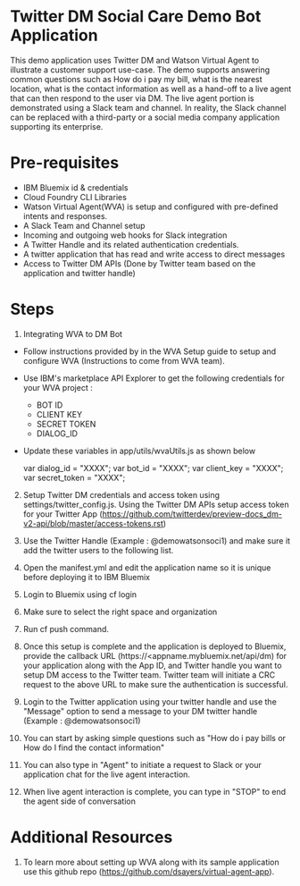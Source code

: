 # Twitter DM Social Care Demo Bot Application

This demo application uses Twitter DM and Watson Virtual Agent to illustrate a customer support use-case.  The demo supports answering common questions such as How do i pay my bill, what is the nearest location, what is the contact information as well as a hand-off to a live agent that can then respond to the user via DM. The live agent portion is demonstrated using a Slack team and channel. In reality, the Slack channel can be replaced with a third-party or a social media company application supporting its enterprise.

# Pre-requisites

* IBM Bluemix id & credentials 
* Cloud Foundry CLI Libraries 
* Watson Virtual Agent(WVA) is setup and configured with pre-defined intents and responses.
* A Slack Team and Channel setup
* Incoming and outgoing web hooks for Slack integration
* A Twitter Handle and its related authentication credentials.  
* A twitter application that has read and write access to direct messages
* Access to Twitter DM APIs (Done by Twitter team based on the application and twitter handle)

# Steps

1. Integrating WVA to DM Bot

* Follow instructions provided by in the WVA Setup guide to setup and configure WVA (Instructions to come from WVA team).
* Use IBM's marketplace API Explorer to get the following credentials for your WVA project :
    - BOT ID
    - CLIENT KEY
    - SECRET TOKEN
    - DIALOG_ID
* Update these variables in app/utils/wvaUtils.js as shown below

  var dialog_id = "XXXX";
  var bot_id = "XXXX";
  var client_key = "XXXX";
  var secret_token = "XXXX";

2. Setup Twitter DM credentials and access token using settings/twitter_config.js. Using the Twitter DM APIs setup access token for your Twitter App (https://github.com/twitterdev/preview-docs_dm-v2-api/blob/master/access-tokens.rst)

3. Use the Twitter Handle (Example : @demowatsonsoci1) and make sure it add the twitter users to the following list.

4. Open the manifest.yml and edit the application name so it is unique before deploying it to IBM Bluemix

5. Login to Bluemix using cf login <Your Bluemix ID>

6. Make sure to select the right space and organization

7. Run cf push command.

8. Once this setup is complete and the application is deployed to Bluemix, provide the callback URL (https://<appname.mybluemix.net/api/dm) for your application along with the App ID, and Twitter handle you want to setup DM access to the Twitter team. Twitter team will initiate a CRC request to the above URL to make sure
    the authentication is successful.

9. Login to the Twitter application using your twitter handle and use the "Message" option to send a message to your DM twitter handle (Example : @demowatsonsoci1)

10. You can start by asking simple questions such as "How do i pay bills or How do I find the contact information"

11. You can also type in "Agent" to initiate a request to Slack or your application chat for the live agent interaction.

12. When live agent interaction is complete, you can type in "STOP" to end the agent side of conversation

# Additional Resources

1. To learn more about setting up WVA along with its sample application use this github repo (https://github.com/dsayers/virtual-agent-app).
